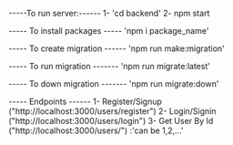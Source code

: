 -----To run server:------
1- 'cd backend'
2- npm start

----- To install packages -----
'npm i package_name'

----- To create migration ------
'npm run make:migration'

----- To run migration -------
'npm run migrate:latest'

----- To down migration -------
'npm run migrate:down'

----- Endpoints ------
1- Register/Signup ("http://localhost:3000/users/register")
2- Login/Signin ("http://localhost:3000/users/login")
3- Get User By Id ("http://localhost:3000/users/<id>") <id>:'can be 1,2,...'
